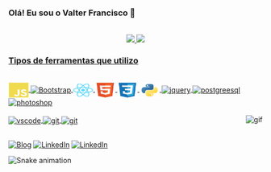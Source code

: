 ### Olá! Eu sou o Valter Francisco 👋
<br>
<div align="center">
  <a href="https://github.com/valter-francisco-jr">
  <img height="180em" src="https://github-readme-stats.vercel.app/api?username=valter-francisco-jr&show_icons=true&theme=merko">
  <img height="180em" src="https://github-readme-stats.vercel.app/api/top-langs/?username=Valter-Francisco-jr&layout=compact&langs_count=7&theme=merko"/>
</div>


### Tipos de ferramentas que utilizo

<div style="display: inline_block"><br>
  <img align="center" alt="Js" height="30" width="40" src="https://raw.githubusercontent.com/devicons/devicon/master/icons/javascript/javascript-plain.svg">
  <img align="center" alt="Bootstrap" height="30" width="40" src="https://cdn.jsdelivr.net/gh/devicons/devicon/icons/bootstrap/bootstrap-plain.svg">
  <img align="center" alt="React" height="30" width="40" src="https://raw.githubusercontent.com/devicons/devicon/master/icons/react/react-original.svg">
  <img align="center" alt="HTML5" height="30" width="40" src="https://raw.githubusercontent.com/devicons/devicon/master/icons/html5/html5-original.svg">
  <img align="center" alt="CSS" height="30" width="40" src="https://raw.githubusercontent.com/devicons/devicon/master/icons/css3/css3-original.svg">
  <img align="center" alt="Python" height="30" width="40" src="https://raw.githubusercontent.com/devicons/devicon/master/icons/python/python-original.svg">
   <img align="center" alt="jquery" height="30" width="40" src="https://cdn.jsdelivr.net/gh/devicons/devicon/icons/jquery/jquery-original-wordmark.svg">
   <img align="center" alt="postgreesql" height="30" width="40" src="https://cdn.jsdelivr.net/gh/devicons/devicon/icons/postgresql/postgresql-original-wordmark.svg"/>
   <img align="center" alt="photoshop" height="30" width="40" src="https://cdn.jsdelivr.net/gh/devicons/devicon/icons/photoshop/photoshop-plain.svg" />
</div>


<div style="display: inline_block"><br/>
<img align="center" alt="vscode" height="30" width="40"  src="https://cdn.jsdelivr.net/gh/devicons/devicon/icons/visualstudio/visualstudio-plain.svg">
<img align="center" alt="git" height="30" width="40" src="https://cdn.jsdelivr.net/gh/devicons/devicon/icons/git/git-original.svg">
<img align="center" alt="git"  height="30" width="40" src="https://cdn.jsdelivr.net/gh/devicons/devicon/icons/github/github-original.svg">
<img align="right" alt="gif" height="100" src="https://imgur.com/Xpqm0I4.gif">
</div>
<br>

[![Blog](https://img.shields.io/website?label=MeuPortifolio.com&style=for-the-badge&url=https://meu-portfolio-valter-francisco.netlify.app/)](https://meu-portfolio-valter-francisco.netlify.app)
[![LinkedIn](https://img.shields.io/badge/LinkedIn-0077B5?style=for-the-badge&logo=linkedin&logoColor=white)](https://www.linkedin.com/in/valter-francisco2208/)
[![LinkedIn](https://img.shields.io/badge/Instagram-E4405F?style=for-the-badge&logo=instagram&logoColor=white)](https://www.instagram.com/valterr.jr/)
  
![Snake animation](https://github.com/Valter-Francisco-jr/Valter-Francisco-jr/blob/output/github-contribution-grid-snake.svg)

